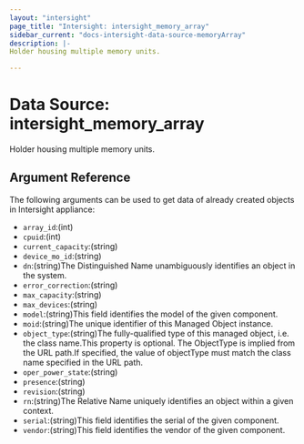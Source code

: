 ```yaml
---
layout: "intersight"
page_title: "Intersight: intersight_memory_array"
sidebar_current: "docs-intersight-data-source-memoryArray"
description: |-
Holder housing multiple memory units.

---
```


# Data Source: intersight_memory_array
Holder housing multiple memory units.

## Argument Reference
The following arguments can be used to get data of already created objects in Intersight appliance:
* `array_id`:(int)
* `cpuid`:(int)
* `current_capacity`:(string)
* `device_mo_id`:(string)
* `dn`:(string)The Distinguished Name unambiguously identifies an object in the system.
* `error_correction`:(string)
* `max_capacity`:(string)
* `max_devices`:(string)
* `model`:(string)This field identifies the model of the given component.
* `moid`:(string)The unique identifier of this Managed Object instance.
* `object_type`:(string)The fully-qualified type of this managed object, i.e. the class name.This property is optional. The ObjectType is implied from the URL path.If specified, the value of objectType must match the class name specified in the URL path.
* `oper_power_state`:(string)
* `presence`:(string)
* `revision`:(string)
* `rn`:(string)The Relative Name uniquely identifies an object within a given context.
* `serial`:(string)This field identifies the serial of the given component.
* `vendor`:(string)This field identifies the vendor of the given component.
